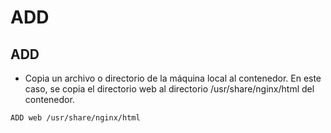 # ADD

## ADD

- Copia un archivo o directorio de la máquina local al contenedor. En este caso, se copia el directorio web al directorio /usr/share/nginx/html del contenedor.

```
ADD web /usr/share/nginx/html
```
